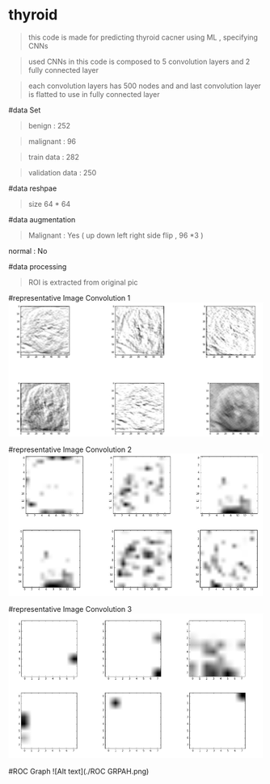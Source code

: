 # thyroid
> this code is made for predicting thyroid cacner using ML , specifying CNNs 

> used CNNs in this code is composed to 5 convolution layers and 2 fully connected layer 

> each convolution layers has 500 nodes and and last convolution layer is flatted to use in fully connected layer


#data Set 

> benign : 252 

> malignant : 96

>train data : 282

>validation data : 250

#data reshpae 

>size 64 * 64

#data augmentation  

>Malignant : Yes ( up down left right side flip , 96 *3 )

normal : No


#data processing
> ROI is extracted from original pic



#representative Image Convolution 1 
![Alt text](./result_pic/conv1.png)


#representative Image Convolution 2
![Alt text](./result_pic/con3.png)



#representative Image Convolution 3
![Alt text](./result_pic/conv5.png)

#ROC Graph 
![Alt text](./ROC GRPAH.png)





